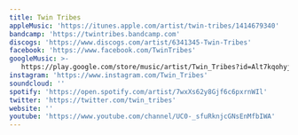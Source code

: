 ```yaml
---
title: Twin Tribes
appleMusic: 'https://itunes.apple.com/artist/twin-tribes/1414679340'
bandcamp: 'https://twintribes.bandcamp.com'
discogs: 'https://www.discogs.com/artist/6341345-Twin-Tribes'
facebook: 'https://www.facebook.com/TwinTribes'
googleMusic: >-
   https://play.google.com/store/music/artist/Twin_Tribes?id=Alt7kqohyjtms2phhaxs2bjrjmi
instagram: 'https://www.instagram.com/Twin_Tribes'
soundcloud: ''
spotify: 'https://open.spotify.com/artist/7wxXs62y8Gjf6c6pxrnWIl'
twitter: 'https://twitter.com/twin_tribes'
website: ''
youtube: 'https://www.youtube.com/channel/UC0-_sfuRknjcGNsEnMfbIWA'
---
```

